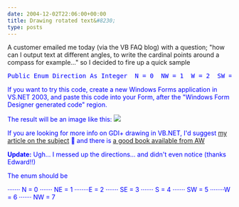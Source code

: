 ```yaml
---
date: 2004-12-02T22:06:00+00:00
title: Drawing rotated text&#8230;
type: posts
---
```

A customer emailed me today (via the VB FAQ blog) with a question; "how can I output text at different angles, to write the cardinal points around a compass for example..." so I decided to fire up a quick sample

<pre><font color="blue" family="Microsoft Sans Serif">Public <font color="blue" family="Microsoft Sans Serif">Enum Direction <font color="blue" family="Microsoft Sans Serif">As <font color="blue" family="Microsoft Sans Serif">Integer  N = 0  NW = 1  W = 2  SW = 3  S = 4  SE = 5  E = 6  NE = 7 <font color="blue" family="Microsoft Sans Serif">End <font color="blue" family="Microsoft Sans Serif">Enum <font color="blue" family="Microsoft Sans Serif">Protected <font color="blue" family="Microsoft Sans Serif">Overrides <font color="blue" family="Microsoft Sans Serif">Sub OnPaint(<font color="blue" family="Microsoft Sans Serif">ByVal e <font color="blue" family="Microsoft Sans Serif">As System.Windows.Forms.PaintEventArgs)  e.Graphics.<font color="blue" family="Microsoft Sans Serif">Clear(<font color="blue" family="Microsoft Sans Serif">Me.BackColor)  <font color="blue" family="Microsoft Sans Serif">Dim bounds <font color="blue" family="Microsoft Sans Serif">As Rectangle  <font color="blue" family="Microsoft Sans Serif">Dim g <font color="blue" family="Microsoft Sans Serif">As Graphics  <font color="blue" family="Microsoft Sans Serif">Dim rotation <font color="blue" family="Microsoft Sans Serif">As <font color="blue" family="Microsoft Sans Serif">Single = 0  g = e.Graphics  bounds = <font color="blue" family="Microsoft Sans Serif">New Rectangle(50, 50, <font color="blue" family="Microsoft Sans Serif">Me.Width - 100, <font color="blue" family="Microsoft Sans Serif">Me.Height - 100)  <font color="blue" family="Microsoft Sans Serif">Dim rect <font color="blue" family="Microsoft Sans Serif">As System.Drawing.RectangleF  g.DrawEllipse(Pens.Black, bounds)  <font color="blue" family="Microsoft Sans Serif">Dim myMatrix <font color="blue" family="Microsoft Sans Serif">As Drawing2D.Matrix  <font color="blue" family="Microsoft Sans Serif">Dim sf <font color="blue" family="Microsoft Sans Serif">As <font color="blue" family="Microsoft Sans Serif">New StringFormat(StringFormatFlags.NoWrap)  sf.Alignment = StringAlignment.Center  myMatrix = g.Transform()  rect = <font color="blue" family="Microsoft Sans Serif">New System.Drawing.RectangleF(bounds.X, bounds.Y, bounds.Width, bounds.Height)  <font color="blue" family="Microsoft Sans Serif">For i <font color="blue" family="Microsoft Sans Serif">As <font color="blue" family="Microsoft Sans Serif">Integer = 0 <font color="blue" family="Microsoft Sans Serif">To 7    <font color="blue" family="Microsoft Sans Serif">If i &gt; 0 <font color="blue" family="Microsoft Sans Serif">Then      myMatrix.RotateAt(45, <font color="blue" family="Microsoft Sans Serif">New PointF(<font color="blue" family="Microsoft Sans Serif">Me.Width / 2, <font color="blue" family="Microsoft Sans Serif">Me.Height / 2), Drawing.Drawing2D.MatrixOrder.Append)      g.Transform = myMatrix    <font color="blue" family="Microsoft Sans Serif">End <font color="blue" family="Microsoft Sans Serif">If    <font color="blue" family="Microsoft Sans Serif">Dim directionString <font color="blue" family="Microsoft Sans Serif">As <font color="blue" family="Microsoft Sans Serif">String    directionString = System.<font color="blue" family="Microsoft Sans Serif">Enum.GetName(<font color="blue" family="Microsoft Sans Serif">GetType(Direction), i)    g.DrawString(directionString, <font color="blue" family="Microsoft Sans Serif">New Font(<font color="red" family="Microsoft Sans Serif">"Arial", 12, FontStyle.Bold), Brushes.Black, rect, sf)  <font color="blue" family="Microsoft Sans Serif">Next <font color="blue" family="Microsoft Sans Serif">End <font color="blue" family="Microsoft Sans Serif">Sub </pre>



If you want to try this code, create a new Windows Forms application in VS.NET 2003, and paste this code into your Form, after the "Windows Form Designer generated code" region.

The result will be an image like this: ![](http://msdn.microsoft.com/vbasic/art/compass.png)

If you are looking for more info on GDI+ drawing in VB.NET, I'd suggest [my article on the subject](http://msdn.microsoft.com/library/en-us/dndotnet/html/designsurface.asp) 🙂 and there is [a good book available from AW](http://www.amazon.com/exec/obidos/ASIN/0321160770/duncanmackenz-20?dev-t=mason-wrapper%26camp=2025%26link_code=xm2)

**Update:** Ugh... I messed up the directions... and didn't even notice (thanks Edward!!)

The enum should be

······· N = 0
······· NE = 1
········E = 2
······· SE = 3
······· S = 4
······· SW = 5
········W = 6
······· NW = 7
